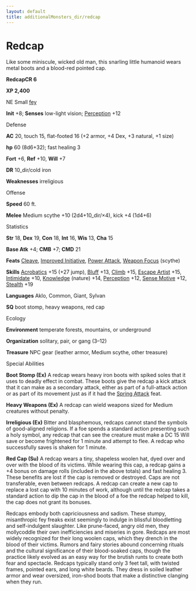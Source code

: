 ```yaml
---
layout: default
title: additionalMonsters_dir/redcap
---
```

# Redcap

Like some miniscule, wicked old man, this snarling little humanoid wears metal boots and a blood-red pointed cap.

**RedcapCR 6**

**XP 2,400**

NE Small [fey](monsters_dir/creatureTypes#_fey)

**Init** +8; **Senses** low-light vision; [Perception](additionalMonsters_dir/../skills_dir/perception#_perception) +12

Defense

**AC** 20, touch 15, flat-footed 16 (+2 armor, +4 Dex, +3 natural, +1 size)

**hp** 60 (8d6+32); fast healing 3

**Fort** +6, **Ref** +10, **Will** +7

**DR** 10_dir/cold iron

**Weaknesses** irreligious

Offense

**Speed** 60 ft.

**Melee** Medium scythe +10 (2d4+10_dir/×4), kick +4 (1d4+6)

Statistics

**Str** 18, **Dex** 19, **Con** 18, **Int** 16, **Wis** 13, **Cha** 15

**Base Atk** +4; **CMB** +7; **CMD** 21

**Feats** [Cleave](additionalMonsters_dir/../feats#_cleave), [Improved Initiative](additionalMonsters_dir/../feats#_improved-initiative), [Power Attack](additionalMonsters_dir/../feats#_power-attack), [Weapon Focus](additionalMonsters_dir/../feats#_weapon-focus) (scythe)

**Skills** [Acrobatics](additionalMonsters_dir/../skills_dir/acrobatics#_acrobatics) +15 (+27 jump), [Bluff](additionalMonsters_dir/../skills_dir/bluff#_bluff) +13, [Climb](additionalMonsters_dir/../skills_dir/climb#_climb) +15, [Escape Artist](additionalMonsters_dir/../skills_dir/escapeArtist#_escape-artist) +15, [Intimidate](additionalMonsters_dir/../skills_dir/intimidate#_intimidate) +10, [Knowledge](additionalMonsters_dir/../skills_dir/knowledge#_knowledge) (nature) +14, [Perception](additionalMonsters_dir/../skills_dir/perception#_perception) +12, [Sense Motive](additionalMonsters_dir/../skills_dir/senseMotive#_sense-motive) +12, [Stealth](additionalMonsters_dir/../skills_dir/stealth#_stealth) +19

**Languages** Aklo, Common, Giant, Sylvan

**SQ** boot stomp, heavy weapons, red cap

Ecology

**Environment** temperate forests, mountains, or underground

**Organization** solitary, pair, or gang (3–12)

**Treasure** NPC gear (leather armor, Medium scythe, other treasure)

Special Abilities

**Boot Stomp (Ex)** A redcap wears heavy iron boots with spiked soles that it uses to deadly effect in combat. These boots give the redcap a kick attack that it can make as a secondary attack, either as part of a full-attack action or as part of its movement just as if it had the [Spring Attack](additionalMonsters_dir/../feats#_spring-attack) feat.

**Heavy Weapons (Ex)** A redcap can wield weapons sized for Medium creatures without penalty.

**Irreligious (Ex)** Bitter and blasphemous, redcaps cannot stand the symbols of good-aligned religions. If a foe spends a standard action presenting such a holy symbol, any redcap that can see the creature must make a DC 15 Will save or become frightened for 1 minute and attempt to flee. A redcap who successfully saves is shaken for 1 minute.

**Red Cap (Su)** A redcap wears a tiny, shapeless woolen hat, dyed over and over with the blood of its victims. While wearing this cap, a redcap gains a +4 bonus on damage rolls (included in the above totals) and fast healing 3. These benefits are lost if the cap is removed or destroyed. Caps are not transferable, even between redcaps. A redcap can create a new cap to replace a lost cap with 10 minutes of work, although until the redcap takes a standard action to dip the cap in the blood of a foe the redcap helped to kill, the cap does not grant its bonuses.

Redcaps embody both capriciousness and sadism. These stumpy, misanthropic fey freaks exist seemingly to indulge in blissful bloodletting and self-indulgent slaughter. Like prune-faced, angry old men, they mollycoddle their own inefficiencies and miseries in gore. Redcaps are most widely recognized for their long woolen caps, which they drench in the blood of their victims. Rumors and fairy stories abound concerning rituals and the cultural significance of their blood-soaked caps, though the practice likely evolved as an easy way for the brutish runts to create both fear and spectacle. Redcaps typically stand only 3 feet tall, with twisted frames, pointed ears, and long white beards. They dress in soiled leather armor and wear oversized, iron-shod boots that make a distinctive clanging when they run.

